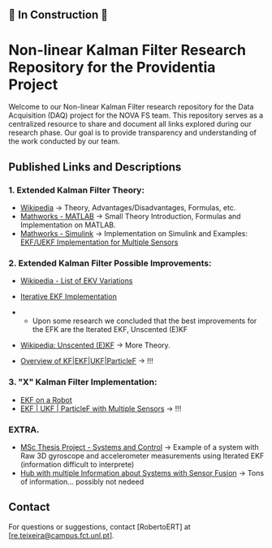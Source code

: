 ## 🚧 In Construction 🚧

# Non-linear Kalman Filter Research Repository for the Providentia Project

Welcome to our Non-linear Kalman Filter research repository for the Data Acquisition (DAQ) project for the NOVA FS team. 
This repository serves as a centralized resource to share and document all links explored during our research phase. 
Our goal is to provide transparency and understanding of the work conducted by our team.

## Published Links and Descriptions

### 1. Extended Kalman Filter Theory: 
- [Wikipedia](https://en.wikipedia.org/wiki/Extended_Kalman_filter) -> Theory, Advantages/Disadvantages, Formulas, etc.
- [Mathworks - MATLAB](https://www.mathworks.com/help/driving/ug/extended-kalman-filters.html) -> Small Theory Introduction, Formulas and Implementation on MATLAB.
- [Mathworks - Simulink](https://www.mathworks.com/help/control/ref/ekf_block.html) -> Implementation on Simulink and Examples: [EKF/UEKF Implementation for Multiple Sensors](https://www.mathworks.com/help/control/ug/multirate-nonlinear-state-estimation-in-simulink.html)

### 2. Extended Kalman Filter Possible Improvements:
- [Wikipedia - List of EKV Variations](https://en.wikipedia.org/wiki/Extended_Kalman_filter#Modifications)
- [Iterative EKF Implementation](https://www.mathworks.com/matlabcentral/fileexchange/42156-object-tracking-with-an-iterative-extended-kalman-filter-iekf)
- - Upon some research we concluded that the best improvements for the EFK are the Iterated EKF, Unscented (E)KF
- [Wikipedia: Unscented (E)KF](https://en.wikipedia.org/wiki/Kalman_filter#Unscented_Kalman_filter) -> More Theory.

- [Overview of KF|EKF|UKF|ParticleF](https://github.com/jameseoconnor/localisation-and-tracking-algorithms) -> !!!

### 3. "X" Kalman Filter Implementation:
- [EKF on a Robot](https://ieeexplore.ieee.org/document/9039855)
- [EKF | UKF | ParticleF with Multiple Sensors](https://www.mathworks.com/help/control/ug/multirate-nonlinear-state-estimation-in-simulink.html#d126e61850) -> !!!

### EXTRA. 
- [MSc Thesis Project - Systems and Control](https://github.com/DaandeKanter/IEKF-OS_Algorithm/tree/main) -> Example of a system with Raw 3D gyroscope and accelerometer measurements using Iterated EKF (information difficult to interprete)
- [Hub with multiple Information about Systems with Sensor Fusion](https://www.mathworks.com/help/driving/tracking-and-sensor-fusion.html) -> Tons of information... possibly not nedeed

## Contact

For questions or suggestions, contact [RobertoERT] at [re.teixeira@campus.fct.unl.pt].
